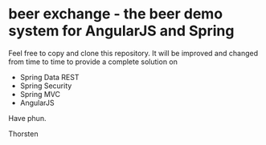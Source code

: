 # beer exchange - the beer demo system for AngularJS and Spring

Feel free to copy and clone this repository. 
It will be improved and changed from time to time to provide a complete solution on 

* Spring Data REST
* Spring Security
* Spring MVC
* AngularJS

Have phun.


Thorsten